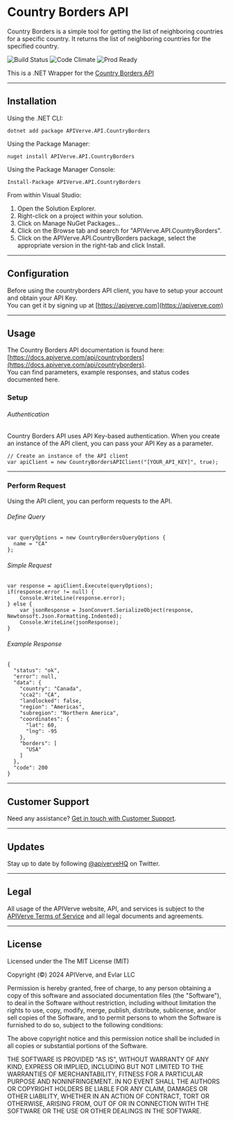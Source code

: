 Country Borders API
============

Country Borders is a simple tool for getting the list of neighboring countries for a specific country. It returns the list of neighboring countries for the specified country.

![Build Status](https://img.shields.io/badge/build-passing-green)
![Code Climate](https://img.shields.io/badge/maintainability-B-purple)
![Prod Ready](https://img.shields.io/badge/production-ready-blue)

This is a .NET Wrapper for the [Country Borders API](https://apiverve.com/marketplace/api/countryborders)

---

## Installation

Using the .NET CLI:
```
dotnet add package APIVerve.API.CountryBorders
```

Using the Package Manager:
```
nuget install APIVerve.API.CountryBorders
```

Using the Package Manager Console:
```
Install-Package APIVerve.API.CountryBorders
```

From within Visual Studio:

1. Open the Solution Explorer.
2. Right-click on a project within your solution.
3. Click on Manage NuGet Packages...
4. Click on the Browse tab and search for "APIVerve.API.CountryBorders".
5. Click on the APIVerve.API.CountryBorders package, select the appropriate version in the right-tab and click Install.


---

## Configuration

Before using the countryborders API client, you have to setup your account and obtain your API Key.  
You can get it by signing up at [https://apiverve.com](https://apiverve.com)

---

## Usage

The Country Borders API documentation is found here: [https://docs.apiverve.com/api/countryborders](https://docs.apiverve.com/api/countryborders).  
You can find parameters, example responses, and status codes documented here.

### Setup

###### Authentication
Country Borders API uses API Key-based authentication. When you create an instance of the API client, you can pass your API Key as a parameter.

```
// Create an instance of the API client
var apiClient = new CountryBordersAPIClient("[YOUR_API_KEY]", true);
```

---


### Perform Request
Using the API client, you can perform requests to the API.

###### Define Query

```
var queryOptions = new CountryBordersQueryOptions {
  name = "CA"
};
```

###### Simple Request

```
var response = apiClient.Execute(queryOptions);
if(response.error != null) {
	Console.WriteLine(response.error);
} else {
    var jsonResponse = JsonConvert.SerializeObject(response, Newtonsoft.Json.Formatting.Indented);
    Console.WriteLine(jsonResponse);
}
```

###### Example Response

```
{
  "status": "ok",
  "error": null,
  "data": {
    "country": "Canada",
    "cca2": "CA",
    "landlocked": false,
    "region": "Americas",
    "subregion": "Northern America",
    "coordinates": {
      "lat": 60,
      "lng": -95
    },
    "borders": [
      "USA"
    ]
  },
  "code": 200
}
```

---

## Customer Support

Need any assistance? [Get in touch with Customer Support](https://apiverve.com/contact).

---

## Updates
Stay up to date by following [@apiverveHQ](https://twitter.com/apiverveHQ) on Twitter.

---

## Legal

All usage of the APIVerve website, API, and services is subject to the [APIVerve Terms of Service](https://apiverve.com/terms) and all legal documents and agreements.

---

## License
Licensed under the The MIT License (MIT)

Copyright (&copy;) 2024 APIVerve, and Evlar LLC

Permission is hereby granted, free of charge, to any person obtaining a copy of this software and associated documentation files (the "Software"), to deal in the Software without restriction, including without limitation the rights to use, copy, modify, merge, publish, distribute, sublicense, and/or sell copies of the Software, and to permit persons to whom the Software is furnished to do so, subject to the following conditions:

The above copyright notice and this permission notice shall be included in all copies or substantial portions of the Software.

THE SOFTWARE IS PROVIDED "AS IS", WITHOUT WARRANTY OF ANY KIND, EXPRESS OR IMPLIED, INCLUDING BUT NOT LIMITED TO THE WARRANTIES OF MERCHANTABILITY, FITNESS FOR A PARTICULAR PURPOSE AND NONINFRINGEMENT. IN NO EVENT SHALL THE AUTHORS OR COPYRIGHT HOLDERS BE LIABLE FOR ANY CLAIM, DAMAGES OR OTHER LIABILITY, WHETHER IN AN ACTION OF CONTRACT, TORT OR OTHERWISE, ARISING FROM, OUT OF OR IN CONNECTION WITH THE SOFTWARE OR THE USE OR OTHER DEALINGS IN THE SOFTWARE.